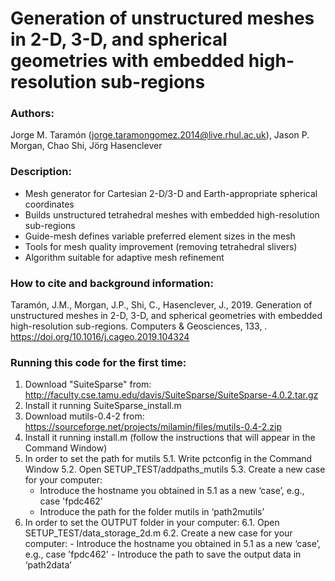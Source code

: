 # Generation of unstructured meshes in 2-D, 3-D, and spherical geometries with embedded high-resolution sub-regions

### Authors:
Jorge M. Taramón (jorge.taramongomez.2014@live.rhul.ac.uk), Jason P. Morgan, Chao Shi, Jörg Hasenclever

### Description:
- Mesh generator for Cartesian 2-D/3-D and Earth-appropriate spherical coordinates
- Builds unstructured tetrahedral meshes with embedded high-resolution sub-regions
- Guide-mesh defines variable preferred element sizes in the mesh
- Tools for mesh quality improvement (removing tetrahedral slivers)
- Algorithm suitable for adaptive mesh refinement

### How to cite and background information:
Taramón, J.M., Morgan, J.P., Shi, C., Hasenclever, J., 2019. Generation of unstructured meshes in 2-D, 3-D, and spherical geometries with embedded high-resolution sub-regions. Computers & Geosciences, 133, . https://doi.org/10.1016/j.cageo.2019.104324

### Running this code for the first time:

1. Download "SuiteSparse" from:
    http://faculty.cse.tamu.edu/davis/SuiteSparse/SuiteSparse-4.0.2.tar.gz
2. Install it running SuiteSparse_install.m
3. Download mutils-0.4-2 from:
    https://sourceforge.net/projects/milamin/files/mutils-0.4-2.zip
4. Install it running install.m (follow the instructions that will appear in the Command Window)
5. In order to set the path for mutils
    5.1. Write pctconfig in the Command Window
    5.2. Open SETUP_TEST/addpaths_mutils
    5.3. Create a new case for your computer:
	- Introduce the hostname you obtained in 5.1 as a new ‘case’, e.g., case 'fpdc462'
	- Introduce the path for the folder mutils in ‘path2mutils’
6. In order to set the OUTPUT folder in your computer:
    6.1. Open SETUP_TEST/data_storage_2d.m
    6.2. Create a new case for your computer:
        - Introduce the hostname you obtained in 5.1 as a new ‘case’, e.g., case 'fpdc462'
        - Introduce the path to save the output data in ‘path2data’
